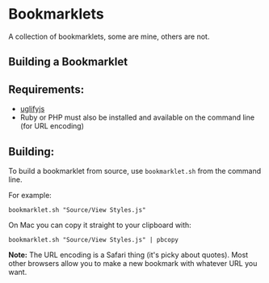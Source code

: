 # Bookmarklets

A collection of bookmarklets, some are mine, others are not.

## Building a Bookmarklet

## Requirements:

* [uglifyjs](https://github.com/mishoo/UglifyJS/)
* Ruby or PHP must also be installed and available on the command line (for URL encoding)

## Building:

To build a bookmarklet from source, use `bookmarklet.sh` from the command line.

For example:

    bookmarklet.sh "Source/View Styles.js"

On Mac you can copy it straight to your clipboard with:

    bookmarklet.sh "Source/View Styles.js" | pbcopy
    
**Note:**
The URL encoding is a Safari thing (it's picky about quotes).
Most other browsers allow you to make a new bookmark with whatever URL you want.